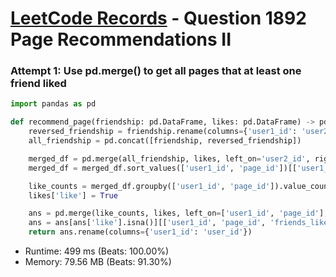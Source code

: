 # [LeetCode Records](../../README.md) - Question 1892 Page Recommendations II

### Attempt 1: Use pd.merge() to get all pages that at least one friend liked
```py
import pandas as pd

def recommend_page(friendship: pd.DataFrame, likes: pd.DataFrame) -> pd.DataFrame:
    reversed_friendship = friendship.rename(columns={'user1_id': 'user2_id', 'user2_id': 'user1_id'})
    all_friendship = pd.concat([friendship, reversed_friendship])

    merged_df = pd.merge(all_friendship, likes, left_on='user2_id', right_on='user_id')
    merged_df = merged_df.sort_values(['user1_id', 'page_id'])[['user1_id', 'page_id']]

    like_counts = merged_df.groupby(['user1_id', 'page_id']).value_counts().rename('friends_likes').reset_index()
    likes['like'] = True

    ans = pd.merge(like_counts, likes, left_on=['user1_id', 'page_id'], right_on=['user_id', 'page_id'], how='left')
    ans = ans[ans['like'].isna()][['user1_id', 'page_id', 'friends_likes']]
    return ans.rename(columns={'user1_id': 'user_id'})
```
- Runtime: 499 ms (Beats: 100.00%)
- Memory: 79.56 MB (Beats: 91.30%)

<br>
